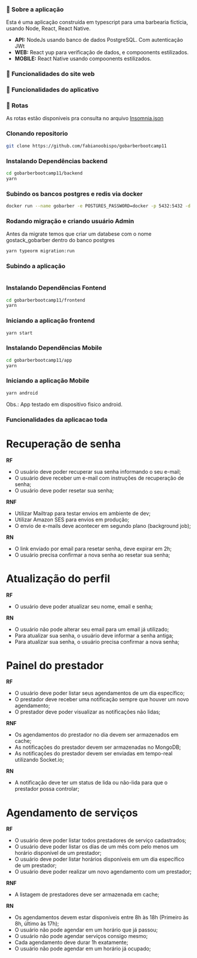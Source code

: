 
### :rocket: Sobre a aplicação

Esta é uma aplicação construída em typescript para uma barbearia  fictícia, usando Node, React, React Native.

- **API:** NodeJs usando banco de dados PostgreSQL. Com autenticação JWt 
- **WEB:** React yup para verificação de dados, e compoonents estilizados.
- **MOBILE:** React Native usando compoonents estilizados.

### :bookmark_tabs: **Funcionalidades do site web**

### :bookmark_tabs: **Funcionalidades do aplicativo**


### :bookmark_tabs: **Rotas**
As rotas estão disponiveis pra consulta no arquivo <a href="https://github.com/fabianoobispo/gobarberbootcamp11/blob/master/backend/Insomnia_2020-04-16.json" target="_blank" alt="Rotas">Insomnia.json</a>

### Clonando repositorio
```sh 
git clone https://github.com/fabianoobispo/gobarberbootcamp11
```

### Instalando Dependências backend
```sh
cd gobarberbootcamp11/backend
yarn

```

### Subindo os bancos postgres e redis via docker 
```sh
docker run --name gobarber -e POSTGRES_PASSWORD=docker -p 5432:5432 -d postgres

```
 

### Rodando migração e criando usuário Admin
Antes da migrate temos que criar um databese com o nome gostack_gobarber dentro do banco postgres
```sh
yarn typeorm migration:run

```

### Subindo a aplicação
```sh

```



### Instalando Dependências Fontend
```sh
cd gobarberbootcamp11/frontend
yarn
```

### Iniciando a aplicação frontend
```sh
yarn start
```
 



### Instalando Dependências Mobile
```sh
cd gobarberbootcamp11/app
yarn
```

### Iniciando a aplicação Mobile
```sh
yarn android
```
Obs.: App testado em dispositivo fisico android.


### Funcionalidades da aplicacao toda
 
# Recuperação de senha

**RF**

- O usuário deve poder recuperar sua senha informando o seu e-mail;
- O usuário deve receber um e-mail com instruções de recuperação de senha;
- O usuário deve poder resetar sua senha;

**RNF**

- Utilizar Mailtrap para testar envios em ambiente de dev;
- Utilizar Amazon SES para envios em produção;
- O envio de e-mails deve acontecer em segundo plano (background job);

**RN**

- O link enviado por email para resetar senha, deve expirar em 2h;
- O usuário precisa confirmar a nova senha ao resetar sua senha;

# Atualização do perfil

**RF**

- O usuário deve poder atualizar seu nome, email e senha;

**RN**

- O usuário não pode alterar seu email para um email já utilizado;
- Para atualizar sua senha, o usuário deve informar a senha antiga;
- Para atualizar sua senha, o usuário precisa confirmar a nova senha;

# Painel do prestador

**RF**

- O usuário deve poder listar seus agendamentos de um dia específico;
- O prestador deve receber uma notificação sempre que houver um novo agendamento;
- O prestador deve poder visualizar as notificações não lidas;

**RNF**

- Os agendamentos do prestador no dia devem ser armazenados em cache;
- As notificações do prestador devem ser armazenadas no MongoDB;
- As notificações do prestador devem ser enviadas em tempo-real utilizando Socket.io;

**RN**

- A notificação deve ter um status de lida ou não-lida para que o prestador possa controlar;

# Agendamento de serviços

**RF**

- O usuário deve poder listar todos prestadores de serviço cadastrados;
- O usuário deve poder listar os dias de um mês com pelo menos um horário disponível de um prestador;
- O usuário deve poder listar horários disponíveis em um dia específico de um prestador;
- O usuário deve poder realizar um novo agendamento com um prestador;

**RNF**

- A listagem de prestadores deve ser armazenada em cache;

**RN**

- Os agendamentos devem estar disponíveis entre 8h às 18h (Primeiro às 8h, último às 17h);
- O usuário não pode agendar em um horário que já passou;
- O usuário não pode agendar serviços consigo mesmo;
- Cada agendamento deve durar 1h exatamente;
- O usuário não pode agendar em um horário já ocupado;
